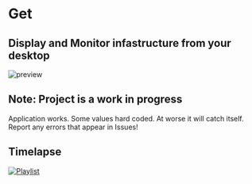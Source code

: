 # Get
## Display and Monitor infastructure from your desktop
![preview](https://github.com/sfxworks/Get/blob/master/New%20folder/Capture.PNG?raw=true)



## Note: Project is a work in progress
Application works. Some values hard coded. At worse it will catch itself. Report any errors that appear in Issues! 

## Timelapse

[![Playlist](https://img.youtube.com/vi/cGva6u2I7Kc/0.jpg)](https://www.youtube.com/watch?v=cGva6u2I7Kc&list=PLlROyVH-k7rQPDgxMiweR2q_OGZBhrLLA&index=2&t=0s)

